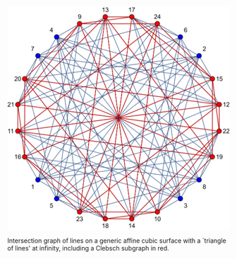 ![](figures/lines_affine_cubic.png)

Intersection graph of lines on a generic affine cubic surface with a `triangle of lines' at infinity, including a Clebsch subgraph in red.

